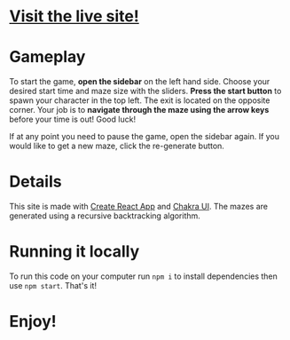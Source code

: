 # [Visit the live site!](https://a-maze-ing.netlify.app/)

# Gameplay

To start the game, **open the sidebar** on the left hand side. Choose your desired start time and maze size with the sliders. **Press the start button** to spawn your character in the top left. The exit is located on the opposite corner. Your job is to **navigate through the maze using the arrow keys** before your time is out! Good luck!

If at any point you need to pause the game, open the sidebar again. If you would like to get a new maze, click the re-generate button.

# Details

This site is made with [Create React App](https://github.com/facebook/create-react-app) and [Chakra UI](https://chakra-ui.com/).
The mazes are generated using a recursive backtracking algorithm.

# Running it locally

To run this code on your computer run `npm i` to install dependencies then use `npm start`. That's it!

# Enjoy!
